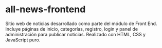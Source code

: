 # all-news-frontend
Sitio web de noticias desarrollado como parte del módulo de Front End. Incluye páginas de inicio, categorías, registro, login y panel de administración para publicar noticias. Realizado con HTML, CSS y JavaScript puro.
